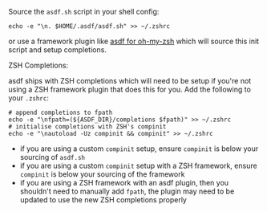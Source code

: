 Source the `asdf.sh` script in your shell config:

```shell
echo -e "\n. $HOME/.asdf/asdf.sh" >> ~/.zshrc
```

or use a framework plugin like [asdf for oh-my-zsh](https://github.com/ohmyzsh/ohmyzsh/tree/master/plugins/asdf) which will source this init script and setup completions.

ZSH Completions:

asdf ships with ZSH completions which will need to be setup if you're not using a ZSH framework plugin that does this for you. Add the following to your `.zshrc`:

```shell
# append completions to fpath
echo -e "\nfpath=(${ASDF_DIR}/completions $fpath)" >> ~/.zshrc
# initialise completions with ZSH's compinit
echo -e "\nautoload -Uz compinit && compinit" >> ~/.zshrc
```

- if you are using a custom `compinit` setup, ensure `compinit` is below your sourcing of `asdf.sh`
- if you are using a custom `compinit` setup with a ZSH framework, ensure `compinit` is below your sourcing of the framework
- if you are using a ZSH framework with an asdf plugin, then you shouldn't need to manually add `fpath`, the plugin may need to be updated to use the new ZSH completions properly
